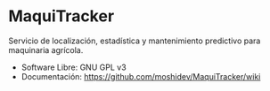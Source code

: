 # MaquiTracker
Servicio de localización, estadística y mantenimiento predictivo para maquinaria agrícola.

* Software Libre: GNU GPL v3
* Documentación: https://github.com/moshidev/MaquiTracker/wiki